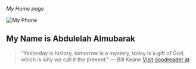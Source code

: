 _My Home page_

![My Phone](https://github.com/Abdulelah01/Special-Topics-In-ISQA/blob/master/IMG_0240.PNG)


## My Name is Abdulelah Almubarak
> “Yesterday is history, tomorrow is a mystery, today is a gift of God, which is why we call it the present.”
― Bill Keane
[Visit goodreader at](https://www.goodreads.com/quotes/tag/hope)


